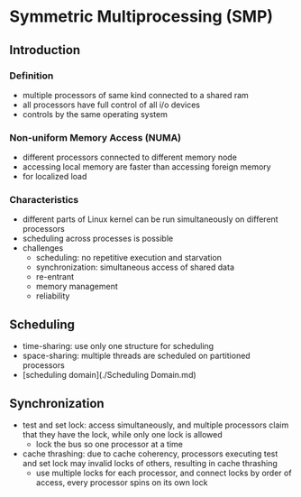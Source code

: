 # Symmetric Multiprocessing (SMP)
## Introduction
### Definition
- multiple processors of same kind connected to a shared ram
- all processors have full control of all i/o devices
- controls by the same operating system

### Non-uniform Memory Access (NUMA)
- different processors connected to different memory node
- accessing local memory are faster than accessing foreign memory
- for localized load

### Characteristics
- different parts of Linux kernel can be run simultaneously on different processors
- scheduling across processes is possible
- challenges
  - scheduling: no repetitive execution and starvation
  - synchronization: simultaneous access of shared data
  - re-entrant
  - memory management
  - reliability
  
## Scheduling
- time-sharing: use only one structure for scheduling
- space-sharing: multiple threads are scheduled on partitioned processors
- [scheduling domain](./Scheduling Domain.md)

## Synchronization
- test and set lock: access simultaneously, and multiple processors claim that they have the lock, while only one lock is allowed
  - lock the bus so one processor at a time
- cache thrashing: due to cache coherency, processors executing test and set lock may invalid locks of others, resulting in cache thrashing
  - use multiple locks for each processor, and connect locks by order of access, every processor spins on its own lock